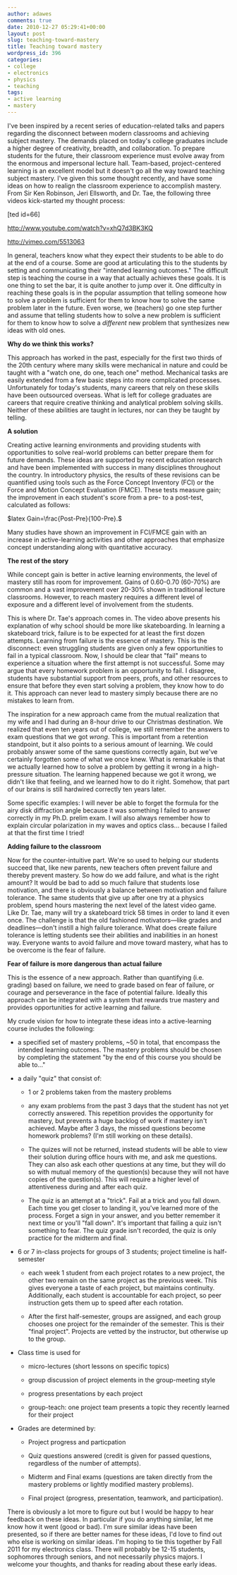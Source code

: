 ```yaml
---
author: adawes
comments: true
date: 2010-12-27 05:29:41+00:00
layout: post
slug: teaching-toward-mastery
title: Teaching toward mastery
wordpress_id: 396
categories:
- college
- electronics
- physics
- teaching
tags:
- active learning
- mastery
---
```


I've been inspired by a recent series of education-related talks and papers regarding the disconnect between modern classrooms and achieving subject mastery. The demands placed on today's college graduates include a higher degree of creativity, breadth, and collaboration. To prepare students for the future, their classroom experience must evolve away from the enormous and impersonal lecture hall. Team-based, project-centered learning is an excellent model but it doesn't go all the way toward teaching subject mastery. I've given this some thought recently, and have some ideas on how to realign the classroom experience to accomplish mastery. From Sir Ken Robinson, Jeri Ellsworth, and Dr. Tae, the following three videos kick-started my thought process:
<!-- more -->

[ted id=66]

http://www.youtube.com/watch?v=xhQ7d3BK3KQ

http://vimeo.com/5513063

In general, teachers know what they expect their students to be able to do at the end of a course. Some are good at articulating this to the students by setting and communicating their "intended learning outcomes." The difficult step is teaching the course in a way that actually achieves these goals. It is one thing to set the bar, it is quite another to jump over it. One difficulty in reaching these goals is in the popular assumption that telling someone how to solve a problem is sufficient for them to know how to solve the same problem later in the future. Even worse, we (teachers) go one step further and assume that telling students how to solve a new problem is sufficient for them to know how to solve a _different_ new problem that synthesizes new ideas with old ones.

**Why do we think this works?**

This approach has worked in the past, especially for the first two thirds of the 20th century where many skills were mechanical in nature and could be taught with a "watch one, do one, teach one" method. Mechanical tasks are easily extended from a few basic steps into more complicated processes. Unfortunately for today's students, many careers that rely on these skills have been outsourced overseas. What is left for college graduates are careers that require creative thinking and analytical problem solving skills. Neither of these abilities are taught in lectures, nor can they be taught by telling.

**A solution**

Creating active learning environments and providing students with opportunities to solve real-world problems can better prepare them for future demands. These ideas are supported by recent education research and have been implemented with success in many disciplines throughout the country. In introductory physics, the results of these revisions can be quantified using tools such as the Force Concept Inventory (FCI) or the Force and Motion Concept Evaluation (FMCE). These tests measure gain; the improvement in each student's score from a pre- to a post-test, calculated as follows:

$latex Gain=\frac{Post-Pre}{100-Pre}.$

Many studies have shown an improvement in FCI/FMCE gain with an increase in active-learning activities and other approaches that emphasize concept understanding along with quantitative accuracy.

**The rest of the story**

While concept gain is better in active learning environments, the level of mastery still has room for improvement. Gains of 0.60-0.70 (60-70%) are common and a vast improvement over 20-30% shown in traditional lecture classrooms. However, to reach mastery requires a different level of exposure and a different level of involvement from the students.

This is where Dr. Tae's approach comes in. The video above presents his explanation of why school should be more like skateboarding. In learning a skateboard trick, failure is to be expected for at least the first dozen attempts. Learning from failure is the essence of mastery. This is the disconnect: even struggling students are given only a few opportunities to fail in a typical classroom. Now, I should be clear that "fail" means to experience a situation where the first attempt is not successful. Some may argue that every homework problem is an opportunity to fail. I disagree, students have substantial support from peers, profs, and other resources to ensure that before they even start solving a problem, they know how to do it. This approach can never lead to mastery simply because there are no mistakes to learn from.

The inspiration for a new approach came from the mutual realization that my wife and I had during an 8-hour drive to our Christmas destination. We realized that even ten years out of college, we still remember the answers to exam questions that we got _wrong_. This is important from a retention standpoint, but it also points to a serious amount of learning. We could probably answer some of the same questions correctly again, but we've certainly forgotten some of what we once knew. What is remarkable is that we actually learned how to solve a problem by getting it wrong in a high-pressure situation. The learning happened because we got it wrong, we didn't like that feeling, and we learned how to do it right. Somehow, that part of our brains is still hardwired correctly ten years later.

Some specific examples: I will never be able to forget the formula for the airy disk diffraction angle because it was something I failed to answer correctly in my Ph.D. prelim exam. I will also always remember how to explain circular polarization in my waves and optics class... because I failed at that the first time I tried!

**Adding failure to the classroom**

Now for the counter-intuitive part. We're so used to helping our students succeed that, like new parents, new teachers often prevent failure and thereby prevent mastery. So how do we add failure, and what is the right amount? It would be bad to add so much failure that students lose motivation, and there is obviously a balance between motivation and failure tolerance. The same students that give up after one try at a physics problem, spend hours mastering the next level of the latest video game. Like Dr. Tae, many will try a skateboard trick 58 times in order to land it even once. The challenge is that the old fashioned motivators—like grades and deadlines—don't instill a high failure tolerance. What does create failure tolerance is letting students see their abilities and inabilities in an honest way. Everyone wants to avoid failure and move toward mastery, what has to be overcome is the fear of failure.

**Fear of failure is more dangerous than actual failure**

This is the essence of a new approach. Rather than quantifying (i.e. grading) based on failure, we need to grade based on fear of failure, or courage and perseverance in the face of potential failure. Ideally this approach can be integrated with a system that rewards true mastery and provides opportunities for active learning and failure.

My crude vision for how to integrate these ideas into a active-learning course includes the following:



	
  * a specified set of mastery problems, ~50 in total, that encompass the intended learning outcomes. The mastery problems should be chosen by completing the statement "by the end of this course you should be able to..."

	
  * a daily "quiz" that consist of:

	
    * 1 or 2 problems taken from the mastery problems

	
    * any exam problems from the past 3 days that the student has not yet correctly answered. This repetition provides the opportunity for mastery, but prevents a huge backlog of work if mastery isn't achieved. Maybe after 3 days, the missed questions become homework problems? (I'm still working on these details).

	
    * The quizes will not be returned, instead students will be able to view their solution during office hours with me, and ask me questions. They can also ask each other questions at any time, but they will do so with mutual memory of the question(s) because they will not have copies of the question(s). This will require a higher level of attentiveness during and after each quiz.

	
    * The quiz is an attempt at a "trick". Fail at a trick and you fall down. Each time you get closer to landing it, you've learned more of the process. Forget a sign in your answer, and you better remember it next time or you'll "fall down". It's important that failing a quiz isn't something to fear. The quiz grade isn't recorded, the quiz is only practice for the midterm and final.




	
  * 6 or 7 in-class projects for groups of 3 students; project timeline is half-semester

	
    * each week 1 student from each project rotates to a new project, the other two remain on the same project as the previous week. This gives everyone a taste of each project, but maintains continuity. Additionally, each student is accountable for each project, so peer instruction gets them up to speed after each rotation.

	
    * After the first half-semester, groups are assigned, and each group chooses one project for the remainder of the semester. This is their "final project". Projects are vetted by the instructor, but otherwise up to the group.




	
  * Class time is used for

	
    * micro-lectures (short lessons on specific topics)

	
    * group discussion of project elements in the group-meeting style

	
    * progress presentations by each project

	
    * group-teach: one project team presents a topic they recently learned for their project




	
  * Grades are determined by:

	
    * Project progress and particpation

	
    * Quiz questions answered (credit is given for passed questions, regardless of the number of attempts).

	
    * Midterm and Final exams (questions are taken directly from the mastery problems or lightly modified mastery problems).

	
    * Final project (progress, presentation, teamwork, and participation).





There is obviously a lot more to figure out but I would be happy to hear feedback on these ideas. In particular if you do anything similar, let me know how it went (good or bad). I'm sure similar ideas have been presented, so if there are better names for these ideas, I'd love to find out who else is working on similar ideas. I'm hoping to tie this together by Fall 2011 for my electronics class. There will probably be 12-15 students, sophomores through seniors, and not necessarily physics majors. I welcome your thoughts, and thanks for reading about these early ideas.
